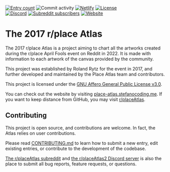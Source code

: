 [![Entry count](https://img.shields.io/badge/dynamic/json?color=blue&label=entries&query=%24.length&url=https%3A%2F%2Fgithub.com%2FplaceAtlas%2Fatlas-2017%2Fblob%2Fmaster%2Fweb%2Fatlas.json%3Fraw%3Dtrue)](https://2017.place-atlas.stefanocoding.me/)
![Commit activity](https://img.shields.io/github/commit-activity/w/placeAtlas/atlas)
[![Netlify](https://img.shields.io/netlify/1e7291ce-0680-45ed-9843-47a32a992bbb?logo=netlify&logoColor=white)](https://app.netlify.com/sites/place-atlas/deploys)
[![License](https://img.shields.io/github/license/placeAtlas/atlas)](https://github.com/placeAtlas/atlas/blob/master/LICENSE)  
[![Discord](https://img.shields.io/discord/960791635342524496?color=%235865F2&logo=discord&logoColor=white)](https://discord.gg/pJkm23b2nA)
[![Subreddit subscribers](https://img.shields.io/reddit/subreddit-subscribers/placeAtlas2?color=%23FF4500&label=r%2FplaceAtlas2&logo=reddit&logoColor=white)](https://www.reddit.com/r/placeAtlas/)
[![Website](https://img.shields.io/static/v1?label=website&message=place-atlas.stefanocoding.me&color=blue)](https://2017.place-atlas.stefanocoding.me/)

# The 2017 r/place Atlas

The 2017 r/place Atlas is a project aiming to chart all the artworks created during the r/place April Fools event on Reddit in 2022. It is made with information to each artwork of the canvas provided by the community.

This project was established by Roland Rytz for the event in 2017, and further developed and maintained by the Place Atlas team and contributors. 

This project is licensed under the [GNU Affero General Public License v3.0](LICENSE).

You can check out the website by visiting [place-atlas.stefanocoding.me](https://2017.place-atlas.stefanocoding.me/). If you want to keep distance from GitHub, you may visit [r/placeAtlas](https://www.reddit.com/r/placeAtlas/).

## Contributing

This project is open source, and contributions are welcome. In fact, the Atlas relies on user contributions.

Please read [CONTRIBUTING.md](CONTRIBUTING.md) to learn how to submit a new entry, edit existing entries, or contribute to the development of the codebase.

[The r/placeAtlas subreddit](https://reddit.com/r/placeAtlas/) and [the r/placeAtlas2 Discord server](https://discord.gg/pJkm23b2nA) is also the place to submit all bug reports, feature requests, or questions.
